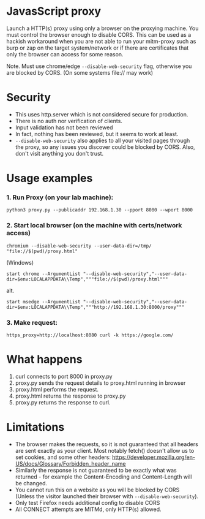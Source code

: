 # JavasScript proxy
Launch a HTTP(s) proxy using only a browser on the proxying machine. You must control the browser enough to disable CORS.
This can be used as a hackish workaround when you are not able to run your mitm-proxy such as burp or zap on the target system/network or if there are certificates that only the browser can access for some reason.

Note. Must use chrome/edge `--disable-web-security` flag, otherwise you are blocked by CORS. (On some systems file:// may work)

# Security
- This uses http.server which is not considered secure for production. 
- There is no auth nor verification of clients.
- Input validation has not been reviewed
- In fact, nothing has been reviewed, but it seems to work at least.
- `--disable-web-security` also applies to all your visited pages through the proxy, so any issues you discover could be blocked by CORS. Also, don't visit anything you don't trust.

# Usage examples
### 1. Run Proxy (on your lab machine):
`python3 proxy.py --publicaddr 192.168.1.30 --pport 8080 --wport 8000`

### 2. Start local browser (on the machine with certs/network access)
`chromium --disable-web-security --user-data-dir=/tmp/ "file://$(pwd)/proxy.html"`

(Windows)

`start chrome --ArgumentList "--disable-web-security","--user-data-dir=$env:LOCALAPPDATA\\Temp","""file://$(pwd)/proxy.html"""`

alt.

`start msedge --ArgumentList "--disable-web-security","--user-data-dir=$env:LOCALAPPDATA\\Temp","""http://192.168.1.30:8000/proxy"""`


### 3. Make request:
`https_proxy=http://localhost:8080 curl -k https://google.com/`

# What happens 
1. curl connects to port 8000 in proxy.py
2. proxy.py sends the request details to proxy.html running in browser
3. proxy.html performs the request.
4. proxy.html returns the response to proxy.py 
5. proxy.py returns the response to curl.

# Limitations
- The browser makes the requests, so it is not guaranteed that all headers are sent exactly as your client. Most notably fetch() doesn't allow us to set cookies, and some other headers: https://developer.mozilla.org/en-US/docs/Glossary/Forbidden_header_name
- Similarly the response is not guaranteed to be exactly what was returned - for example the Content-Encoding and Content-Length will be changed.
- You cannot run this on a website as you will be blocked by CORS (Unless the visitor launched their browser with `--disable-web-security`).
- Only test Firefox needs additional config to disable CORS
- All CONNECT attempts are MITMd, only HTTP(s) allowed.

